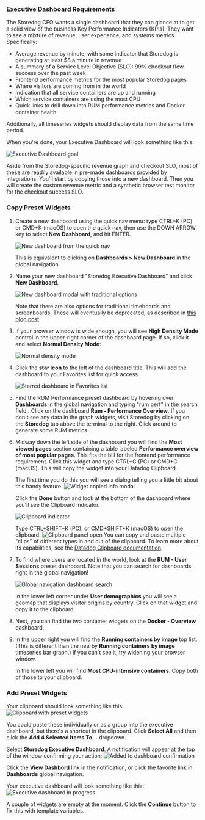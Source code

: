 ### Executive Dashboard Requirements
The Storedog CEO wants a single dashboard that they can glance at to get a solid view of the business Key Performance Indicators (KPIs). They want to see a mixture of revenue, user experience, and systems metrics. Specifically:

  - Average revenue by minute, with some indicator that Storedog is generating at least $8 a minute in revenue
  - A summary of a Service Level Objective (SLO): 99% checkout flow success over the past week
  - Frontend performance metrics for the most popular Storedog pages
  - Where visitors are coming from in the world
  - Indication that all service containers are up and running 
  - Which service containers are using the most CPU
  - Quick links to drill down into RUM performance metrics and Docker container health

Additionally, all timeseries widgets should display data from the same time period.

When you're done, your Executive Dashboard will look something like this:

![Executive Dashboard goal](./assets/completed_executive_dashboard.png)

Aside from the Storedog-specific revenue graph and checkout SLO, most of these are readily available in pre-made dashboards provided by integrations. You'll start by copying those into a new dashboard. Then you will create the custom revenue metric and a synthetic browser test monitor for the checkout success SLO.

### Copy Preset Widgets

1. Create a new dashboard using the quick nav menu: type CTRL+K (PC) or CMD+K (macOS) to open the quick nav, then use the DOWN ARROW key to select **New Dashboard**, and hit ENTER.

   ![New dashboard from the quick nav](./assets/quick_nav_new_dash.png)
   
   This is equivalent to clicking on **Dashboards > New Dashboard** in the global navigation.
1. Name your new dashboard "Storedog Executive Dashboard" and click **New Dashboard**.

   ![New dashboard modal with traditional options](./assets/new_dashboard_modal_traditional_options.png)

   Note that there are also options for traditional timeboards and screenboards. These will eventually be deprecated, as described in [this blog post](https://www.datadoghq.com/blog/datadog-dashboards/).
1. If your browser window is wide enough, you will see **High Density Mode** control in the upper-right corner of the dashboard page. If so, click it and select **Normal Density Mode**:

   ![Normal density mode](./assets/normal_density_mode.png)

1. Click the **star icon** to the left of the dashboard title. This will add the dashboard to your Favorites list for quick access.

   ![Starred dashboard in Favorites list](./assets/starred_dashboard_favorites.png)

1. Find the RUM Performance preset dashboard by hovering over **Dashboards** in the global navigation and typing "rum perf" in the search field . Click on the dashboard **Rum - Performance Overview**.
   If you don't see any data in the graph widgets, visit Storedog by clicking on the **Storedog** tab above the terminal to the right. Click around to generate some RUM metrics.
1. Midway down the left side of the dashboard you will find the **Most viewed pages** section containing a table labeled **Performance overview of most popular pages**. This fits the bill for the frontend performance requirement. Click this widget and type CTRL+C (PC) or CMD+C (macOS). This will copy the widget into your Datadog Clipboard. 

   The first time you do this you will see a dialog telling you a little bit about this handy feature. ![Widget copied info modal](./assets/widget_copied_modal.png)
   
   Click the **Done** button and look at the bottom of the dashboard where you'll see the Clipboard indicator.
   
   ![Clipboard indicator](./assets/clipboard_indicator.png)

   Type CTRL+SHIFT+K (PC), or CMD+SHIFT+K (macOS) to open the clipboard. ![Clipboard panel open](./assets/clipboard_panel_open.png) You can copy and paste multiple "clips" of different types in and out of the clipboard. To learn more about its capabilities, see the [Datadog Clipboard documentation](https://docs.datadoghq.com/monitors/incident_management/datadog_clipboard/).
1. To find where users are located in the world, look at the **RUM - User Sessions** preset dashboard. Note that you can search for dashboards right in the global navigation!

   ![Global navigation dashboard search](./assets/global_nav_dash_search.png)

   In the lower left corner under **User demographics** you will see a geomap that displays visitor origins by country. Click on that widget and copy it to the clipboard.
1. Next, you can find the two container widgets on the **Docker - Overview** dashboard.
1. In the upper right you will find the **Running containers by image** top list. (This is different than the nearby **Running containers by image** timeseries bar graph.) If you can't see it, try widening your browser window.

   In the lower left you will find **Most CPU-intensive containers**. Copy both of those to your clipboard.

### Add Preset Widgets
Your clipboard should look something like this: ![Clipboard with preset widgets](./assets/clipboard_with_widgets.png)

You could paste these individually or as a group into the executive dashboard, but there's a shortcut in the clipboard. Click **Select All** and then click the **Add 4 Selected Items To...** dropdown.

Select **Storedog Executive Dashboard**. A notification will appear at the top of the window confirming your action: ![Added to dashboard confirmation](./assets/added_to_dash_confirmation.png)

Click the **View Dashbord** link in the notification, or click the favorite link in **Dashboards** global navigation.

Your executive dashboard will look something like this: ![Executive dashboard in progress](./assets/exec_dash_in_progress.png)

A couple of widgets are empty at the moment. Click the **Continue** button to fix this with template variables.